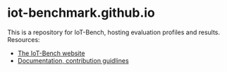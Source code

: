 # iot-benchmark.github.io

This is a repository for IoT-Bench, hosting evaluation profiles and results.
Resources:
* [The IoT-Bench website](https://www.iotbench.ethz.ch)
* [Documentation, contribution guidlines](https://github.com/iot-benchmark/iot-benchmark.github.io/wiki)
